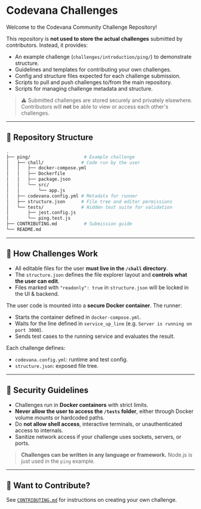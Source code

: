 # Codevana Challenges

Welcome to the Codevana Community Challenge Repository!

This repository is **not used to store the actual challenges** submitted by contributors. Instead, it provides:
- An example challenge (`challenges/introduction/ping/`) to demonstrate structure.
- Guidelines and templates for contributing your own challenges.
- Config and structure files expected for each challenge submission.
- Scripts to pull and push challenges to/from the main repository.
- Scripts for managing challenge metadata and structure.

> ⚠️ Submitted challenges are stored securely and privately elsewhere. Contributors will **not** be able to view or access each other's challenges.

---

## 📁 Repository Structure

```bash
.
├── ping/                    # Example challenge
│   ├── chall/              # Code run by the user
│   │   ├── docker-compose.yml
│   │   ├── Dockerfile
│   │   ├── package.json
│   │   └── src/
│   │       └── app.js
│   ├── codevana.config.yml # Metadata for runner
│   ├── structure.json      # File tree and editor permissions
│   └── tests/              # Hidden test suite for validation
│       ├── jest.config.js
│       └── ping.test.js
├── CONTRIBUTING.md          # Submission guide
└── README.md
```

---

## 🧠 How Challenges Work

* All editable files for the user **must live in the `/chall` directory**.
* The `structure.json` defines the file explorer layout and **controls what the user can edit**.
* Files marked with `"readonly": true` in `structure.json` will be locked in the UI & backend.

The user code is mounted into a **secure Docker container**. The runner:

* Starts the container defined in `docker-compose.yml`.
* Waits for the line defined in `service_up_line` (e.g. `Server is running on port 3000`).
* Sends test cases to the running service and evaluates the result.

Each challenge defines:

* `codevana.config.yml`: runtime and test config.
* `structure.json`: exposed file tree.

---

## 🔐 Security Guidelines

* Challenges run in **Docker containers** with strict limits.
* **Never allow the user to access the `/tests` folder**, either through Docker volume mounts or hardcoded paths.
* Do **not allow shell access**, interactive terminals, or unauthenticated access to internals.
* Sanitize network access if your challenge uses sockets, servers, or ports.

> **Challenges can be written in any language or framework.** Node.js is just used in the `ping` example.

---

## 🚀 Want to Contribute?

See [`CONTRIBUTING.md`](./CONTRIBUTING.md) for instructions on creating your own challenge.